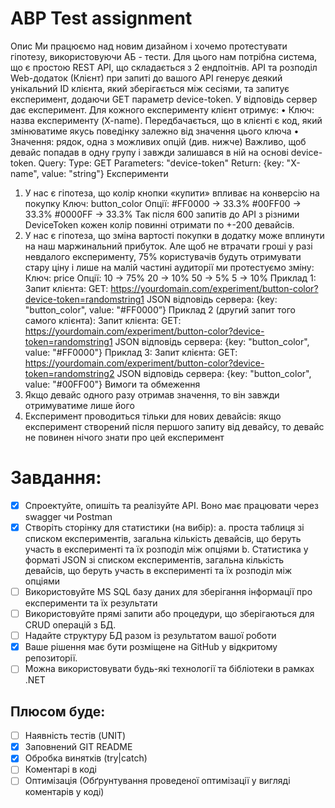# ABP Test assignment
Опис
Ми працюємо над новим дизайном і хочемо протестувати гіпотезу, використовуючи АБ -
тести. Для цього нам потрібна система, що є простою REST API, що складається з 2 ендпоітнів.
API та розподіл
Web-додаток (Клієнт) при запиті до вашого API генерує деякий унікальний ID клієнта, який
зберігається між сесіями, та запитує експеримент, додаючи GET параметр device-token. У відповідь
сервер дає експеримент.
Для кожного експерименту клієнт отримує:
• Ключ: назва експерименту (X-name). Передбачається, що в клієнті є код, який змінюватиме
якусь поведінку залежно від значення цього ключа
• Значення: рядок, одна з можливих опцій (див. нижче)
Важливо, щоб девайс попадав в одну групу і завжди залишався в ній на основі device-token.
 Query:
 Type: GET
 Parameters: "device-token"
 Return:
 {key: "X-name", value: "string"}
Експерименти
1. У нас є гіпотеза, що колір кнопки «купити» впливає на конверсію на покупку
 Ключ: button_color
 Опції:
 #FF0000 → 33.3%
 #00FF00 → 33.3%
 #0000FF → 33.3%
Так після 600 запитів до API з різними DeviceToken кожен колір повинні отримати по +-200
девайсів.
2. У нас є гіпотеза, що зміна вартості покупки в додатку може вплинути на наш маржинальний
прибуток. Але щоб не втрачати гроші у разі невдалого експерименту, 75% користувачів будуть
отримувати стару ціну і лише на малій частині аудиторії ми протестуємо зміну:
Ключ: price
 Опції:
 10 → 75%
 20 → 10%
 50 → 5%
 5 → 10%
Приклад 1:
Запит клієнта: GET: https://yourdomain.com/experiment/button-color?device-token=randomstring1
JSON відповідь сервера: {key: "button_color", value: "#FF0000”}
Приклад 2 (другий запит того самого клієнта):
Запит клієнта: GET: https://yourdomain.com/experiment/button-color?device-token=randomstring1
JSON відповідь сервера: {key: "button_color", value: "#FF0000"}
Приклад 3:
Запит клієнта: GET: https://yourdomain.com/experiment/button-color?device-token=randomstring2
JSON відповідь сервера: {key: "button_color", value: "#00FF00"}
Вимоги та обмеження
1. Якщо девайс одного разу отримав значення, то він завжди отримуватиме лише його
2. Експеримент проводиться тільки для нових девайсів: якщо експеримент створений після
першого запиту від девайсу, то девайс не повинен нічого знати про цей експеримент

# Завдання:
- [X] Спроектуйте, опишіть та реалізуйте API. Воно має працювати через swagger чи Postman
- [X] Створіть сторінку для статистики (на вибір):
a. проста таблиця зі списком експериментів, загальна кількість девайсів, що беруть
участь в експерименті та їх розподіл між опціями
b. Статистика у форматі JSON зі списком експериментів, загальна кількість девайсів,
що беруть участь в експерименті та їх розподіл між опціями
- [ ] Використовуйте MS SQL базу даних для зберігання інформації про експерименти та їх
результати
- [ ] Використовуйте прямі запити або процедури, що зберігаються для CRUD операцій з БД.
- [ ] Надайте структуру БД разом із результатом вашої роботи
- [X] Ваше рішення має бути розміщене на GitHub у відкритому репозиторії.
- [ ] Можна використовувати будь-які технології та бібліотеки в рамках .NET

## Плюсом буде:
- [ ] Наявність тестів (UNIT)
- [X] Заповнений GIT README
- [X] Обробка винятків (try|catch)
- [ ] Коментарі в коді
- [ ] Оптимізація (Обґрунтування проведеної оптимізації у вигляді коментарів у коді)
